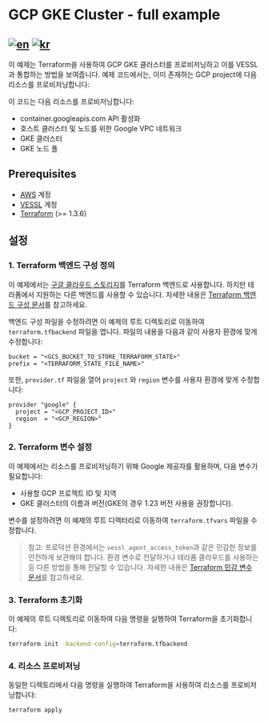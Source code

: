 # GCP GKE Cluster - full example
[![en](https://img.shields.io/badge/lang-en-brightgreen.svg)](README.md) [![kr](https://img.shields.io/badge/lang-kr-brightgreen.svg)](README-kr.md)
-------

이 예제는 Terraform을 사용하여 GCP GKE 클러스터를 프로비저닝하고 이를 VESSL과 통합하는 방법을 보여줍니다.
예제 코드에서는, 이미 존재하는 GCP project에 다음 리소스를 프로비저닝합니다:

이 코드는 다음 리소스를 프로비저닝합니다:
* container.googleapis.com API 활성화
* 호스트 클러스터 및 노드를 위한 Google VPC 네트워크
* GKE 클러스터
* GKE 노드 풀

## Prerequisites
* [AWS](https://console.aws.amazon.com/console/home) 계정
* [VESSL](https://vessl.ai/) 계정
* [Terraform](https://www.terraform.io/) (>= 1.3.6)

## 설정

### 1. Terraform 백엔드 구성 정의

이 예제에서는 [구글 클라우드 스토리지](https://developer.hashicorp.com/terraform/language/settings/backends/gcs)를 Terraform 백엔드로 사용합니다. 하지만 테라폼에서 지원하는 다른 백엔드를 사용할 수 있습니다. 자세한 내용은 [Terraform 백엔드 구성 문서](https://www.terraform.io/docs/language/settings/backends/index.html)를 참고하세요.

백엔드 구성 파일을 수정하려면 이 예제의 루트 디렉토리로 이동하여 `terraform.tfbackend` 파일을 엽니다. 파일의 내용을 다음과 같이 사용자 환경에 맞게 수정합니다:
```hcl
bucket = "<GCS_BUCKET_TO_STORE_TERRAFORM_STATE>"
prefix = "<TERRAFORM_STATE_FILE_NAME>"
```

또한, `provider.tf` 파일을 열어 `project` 와 `region` 변수를 사용자 환경에 맞게 수정합니다:
```hcl
provider "google" {
  project = "<GCP_PROJECT_ID>"
  region  = "<GCP_REGION>"
}
```

### 2. Terraform 변수 설정

이 예제에서는 리소스를 프로비저닝하기 위해 Google 제공자를 활용하며, 다음 변수가 필요합니다:
* 사용할 GCP 프로젝트 ID 및 지역
* GKE 클러스터의 이름과 버전(GKE의 경우 1.23 버전 사용을 권장합니다).

변수를 설정하려면 이 예제의 루트 디렉터리로 이동하여 `terraform.tfvars` 파일을 수정합니다.

> 참고: 프로덕션 환경에서는 `vessl_agent_access_token`과 같은 민감한 정보를 안전하게 보관해야 합니다. 환경 변수로 전달하거나 테라폼 클라우드를 사용하는 등 다른 방법을 통해 전달할 수 있습니다. 자세한 내용은 [Terraform 민감 변수 문서](https://developer.hashicorp.com/terraform/tutorials/configuration-language/sensitive-variables#set-values-with-variables)를 참고하세요.

### 3. Terraform 초기화

이 예제의 루트 디렉토리로 이동하여 다음 명령을 실행하여 Terraform을 초기화합니다:
```bash
terraform init -backend-config=terraform.tfbackend
```

### 4. 리소스 프로비저닝

동일한 디렉토리에서 다음 명령을 실행하여 Terraform을 사용하여 리소스를 프로비저닝합니다:
```bash
terraform apply
```
